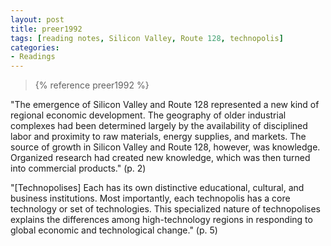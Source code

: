 ```yaml
---
layout: post
title: preer1992
tags: [reading notes, Silicon Valley, Route 128, technopolis]
categories:
- Readings
---
```


> {% reference preer1992 %}

"The emergence of Silicon Valley and Route 128 represented a new kind of regional economic development. The geography of older industrial complexes had been determined largely by the availability of disciplined labor and proximity to raw materials, energy supplies, and markets. The source of growth in Silicon Valley and Route 128, however, was knowledge. Organized research had created new knowledge, which was then turned into commercial products." (p. 2)

"[Technopolises] Each has its own distinctive educational, cultural, and business institutions. Most importantly, each technopolis has a core technology or set of technologies. This specialized nature of technopolises explains the differences among high-technology regions in responding to global economic and technological change." (p. 5)
